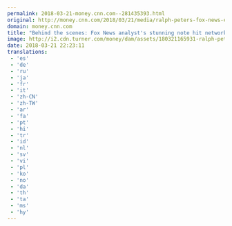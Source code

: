 ```yaml
---
permalink: 2018-03-21-money.cnn.com--281435393.html
original: http://money.cnn.com/2018/03/21/media/ralph-peters-fox-news-employees/index.html
domain: money.cnn.com
title: "Behind the scenes: Fox News analyst's stunning note hit network 'like a bombshell'"
image: http://i2.cdn.turner.com/money/dam/assets/180321165931-ralph-peters-fox-news-780x439.jpg
date: 2018-03-21 22:23:11
translations: 
 - 'es'
 - 'de'
 - 'ru'
 - 'ja'
 - 'fr'
 - 'it'
 - 'zh-CN'
 - 'zh-TW'
 - 'ar'
 - 'fa'
 - 'pt'
 - 'hi'
 - 'tr'
 - 'id'
 - 'nl'
 - 'sv'
 - 'vi'
 - 'pl'
 - 'ko'
 - 'no'
 - 'da'
 - 'th'
 - 'ta'
 - 'ms'
 - 'hy'
---
```



